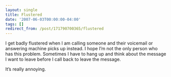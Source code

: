 ```yaml
---
layout: single
title: Flustered
date: '2007-06-03T00:00:00-04:00'
tags: []
redirect_from: /post/171790700365/flustered
---
```

I get badly flustered when I am calling someone and their voicemail or answering machine picks up instead. I hope I&rsquo;m not the only person who has this problem. Sometimes I have to hang up and think about the message I want to leave before I call back to leave the message.

It&rsquo;s really annoying.
